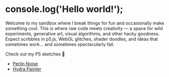 # console.log('Hello world!');

Welcome to my sandbox where I break things for fun and occasionally make something cool. This is where raw code meets creativity — a space for wild experiments, generative art, visual algorithms, and other hacky goodness. Expect scribbles in p5.js, WebGL glitches, shader doodles, and ideas that sometimes work... and sometimes spectacularly fail.  




Check out my P5 sketches 🚀
- [Perlin Noise](perlin-noise.html)
- [Hydra Painter](hydra-painter.html)

